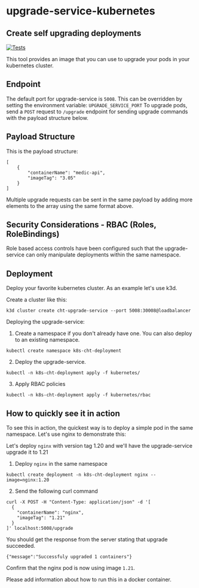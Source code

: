 # upgrade-service-kubernetes

## Create self upgrading deployments

[![Tests](https://github.com/medic/upgrade-service-kubernetes/actions/workflows/main.yml/badge.svg?branch=master)](https://github.com/medic/upgrade-service-kubernetes/actions/workflows/main.yml)

This tool provides an image that you can use to upgrade your pods in your kubernetes cluster. 

## Endpoint
The default port for upgrade-service is `5008`. This can be overridden by setting the environment variable: `UPGRADE_SERVICE_PORT`
To upgrade pods, send a `POST` request to `/upgrade` endpoint for sending upgrade commands with the payload structure below.

## Payload Structure
This is the payload structure:

```
[
    {
        "containerName": "medic-api",
        "imageTag": "3.05"
    }
]
```

Multiple upgrade requests can be sent in the same payload by adding more elements to the array using the same format above.

## Security Considerations - RBAC (Roles, RoleBindings)
Role based access controls have been configured such that the upgrade-service can only manipulate deployments within the same namespace.

## Deployment
Deploy your favorite kubernetes cluster. As an example let's use k3d.

Create a cluster like this:

`k3d cluster create cht-upgrade-service --port 5008:30008@loadbalancer`

Deploying the upgrade-service:

1. Create a namespace if you don't already have one. You can also deploy to an existing namespace.

`kubectl create namespace k8s-cht-deployment`

2. Deploy the upgrade-service.

`kubectl -n k8s-cht-deployment apply -f kubernetes/`

3. Apply RBAC policies

`kubectl -n k8s-cht-deployment apply -f kubernetes/rbac`


## How to quickly see it in action

To see this in action, the quickest way is to deploy a simple pod in the same namespace. Let's use nginx to demonstrate this:

Let's deploy `nginx` with version tag 1.20 and we'll have the upgrade-service upgrade it to 1.21

1. Deploy `nginx` in the same namespace

`kubectl create deployment -n k8s-cht-deployment nginx --image=nginx:1.20`

2. Send the following curl command

```
curl -X POST -H "Content-Type: application/json" -d '[
  {
    "containerName": "nginx",
    "imageTag": "1.21"
  }
]' localhost:5008/upgrade
```

You should get the response from the server stating that upgrade succeeded.

`{"message":"Successfuly upgraded 1 containers"}`

Confirm that the nginx pod is now using image `1.21`.

Please add information about how to run this in a docker container. 
